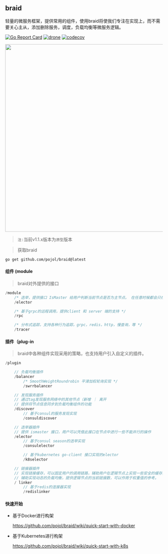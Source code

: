 ## braid
轻量的微服务框架，提供常用的组件，使用braid将使我们专注在实现上，而不需要关心主从，添加删除服务，调度，负载均衡等微服务逻辑。

[![Go Report Card](https://goreportcard.com/badge/github.com/pojol/braid)](https://goreportcard.com/report/github.com/pojol/braid)
[![drone](http://123.207.198.57:8001/api/badges/pojol/braid/status.svg?branch=develop)](dev)
[![codecov](https://codecov.io/gh/pojol/braid/branch/master/graph/badge.svg)](https://codecov.io/gh/pojol/braid)

<img src="https://i.postimg.cc/B6b6CMjM/image.png" width="600">

> `注:`当前v1.1.x版本为`原型`版本 

> 获取braid

```bash
go get github.com/pojol/braid@latest
```

#### 组件 (module
> braid对外提供的接口

``` go
/module
    /* 选举，提供接口 IsMaster 给用户判断当前节点是否为主节点。 在任意时候都会只存在一个主节点，当原有的主节点下线后，会选举出新的主节点*/
    /elector

    /* 基于grpc的远程调用，提供client 和 server 端的支持 */
    /rpc

    /* 分布式追踪，支持各种行为追踪，grpc，redis，http，慢查询，等 */
    /tracer
```


#### 插件（plug-in
> braid中各种组件实现采用的策略，也支持用户引入自定义的插件。

```go
/plugin

    // 负载均衡插件
    /balancer
        /* SmoothWeightRoundrobin 平滑加权轮询实现 */
        /swrrbalancer

    // 发现服务插件
    // 通过tag发现服务网络中的其他节点（新增 ｜ 离开
    // 提供将节点信息同步到负载均衡组件的功能
    /discover
        // 基于consul的服务发现实现 
        /consuldiscover

    // 选举器插件
    // 提供 ismaster 接口，用户可以凭借此接口在节点中进行一些不能并行的操作
    /elector
        // 基于consul season的选举实现
        /consulelector

        // 基于kubernetes go-client 接口实现的elector
        /k8selector

    // 链接器插件
    // 实现链接缓存，可以固定用户的调用链路，辅助用户在逻辑节点上实现一些安全的缓存操作。
    // 辅助实现动态的负载均衡，提供逻辑节点的当前链接数，可以作用于权重值的参考。
    / linker
        // 基于redis的连接器实现
        /redislinker

```

#### 快速开始

* 基于Docker进行构架

  https://github.com/pojol/braid/wiki/quick-start-with-docker

* 基于Kubernetes进行构架

  https://github.com/pojol/braid/wiki/quick-start-with-k8s

